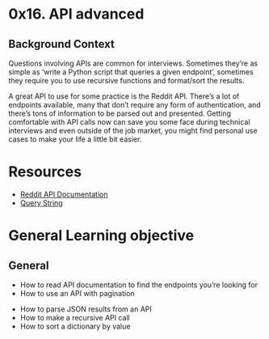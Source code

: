 # 0x16. API advanced

## Background Context
Questions involving APIs are common for interviews. Sometimes they’re as simple as ‘write a Python script that queries a given endpoint’, sometimes they require you to use recursive functions and format/sort the results.

A great API to use for some practice is the Reddit API. There’s a lot of endpoints available, many that don’t require any form of authentication, and there’s tons of information to be parsed out and presented. Getting comfortable with API calls now can save you some face during technical interviews and even outside of the job market, you might find personal use cases to make your life a little bit easier.


# Resources
* [Reddit API Documentation](https://www.reddit.com/dev/api/#PATCH_api_v1_me_prefs)
* [Query String](https://en.wikipedia.org/wiki/Query_string)


# General Learning objective

## General
* How to read API documentation to find the endpoints you’re looking for
* How to use an API with pagination
- How to parse JSON results from an API
- How to make a recursive API call
- How to sort a dictionary by value

